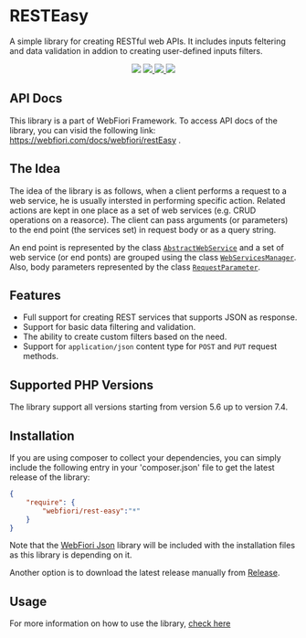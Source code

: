 # RESTEasy
A simple library for creating RESTful web APIs. 
It includes inputs feltering and data validation in addion to creating user-defined inputs filters.

<p align="center">
  <a href="https://travis-ci.org/usernane/restEasy" target="_blank"><img src="https://travis-ci.org/usernane/restEasy.svg?branch=master"></a>
  <a href="https://codecov.io/gh/usernane/restEasy" target="_blank">
    <img src="https://codecov.io/gh/usernane/restEasy/branch/master/graph/badge.svg" />
  </a>
  <a href="https://sonarcloud.io/dashboard?id=usernane_restEasy">
    <img src="https://sonarcloud.io/api/project_badges/measure?project=usernane_restEasy&metric=alert_status">
  </a>
  <a href="https://packagist.org/packages/webfiori/rest-easy">
    <img src="https://img.shields.io/packagist/dt/webfiori/rest-easy?color=light-green">
  </a>
</p>

## API Docs
This library is a part of <a>WebFiori Framework</a>. To access API docs of the library, you can visid the following link: https://webfiori.com/docs/webfiori/restEasy .

## The Idea
The idea of the library is as follows, when a client performs a request to a web service, he is usually intersted in performing specific action. Related actions are kept in one place as a set of web services (e.g. CRUD operations on a reasorce). The client can pass arguments (or parameters) to the end point (the services set) in request body or as a query string.

An end point is represented by the class [`AbstractWebService`](https://webfiori.com/docs/webfiori/restEasy/AbstractWebService) and a set of web service (or end ponts) are grouped using the class [`WebServicesManager`](https://webfiori.com/docs/webfiori/restEasy/WebServicesManager). Also, body parameters represented by the class [`RequestParameter`](https://webfiori.com/docs/webfiori/restEasy/RequestParameter).

## Features
* Full support for creating REST services that supports JSON as response.
* Support for basic data filtering and validation.
* The ability to create custom filters based on the need.
* Support for `application/json` content type for `POST` and `PUT` request methods.

## Supported PHP Versions
The library support all versions starting from version 5.6 up to version 7.4.

## Installation
If you are using composer to collect your dependencies, you can simply include the following entry in your 'composer.json' file to get the latest release of the library:

``` json
{
    "require": {
        "webfiori/rest-easy":"*"
    }
}
```
Note that the <a href="https://github.com/usernane/jsonx">WebFiori Json</a> library will be included with the installation files as this library is depending on it. 

Another option is to download the latest release manually from <a href="https://github.com/usernane/restEasy/releases">Release</a>.

## Usage
For more information on how to use the library, [check here](https://github.com/usernane/wf-docs/blob/master/web-services.md)
